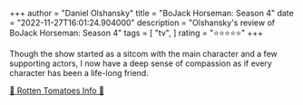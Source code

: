 +++
author = "Daniel Olshansky"
title = "BoJack Horseman: Season 4"
date = "2022-11-27T16:01:24.904000"
description = "Olshansky's review of BoJack Horseman: Season 4"
tags = [
    "tv",
]
rating = "⭐⭐⭐⭐⭐"
+++

Though the show started as a sitcom with the main character and a few supporting actors, I now have a deep sense of compassion as if every character has been a life-long friend.

[🍅 Rotten Tomatoes Info 🍅](https://www.rottentomatoes.com//tv/bojack_horseman/s04)